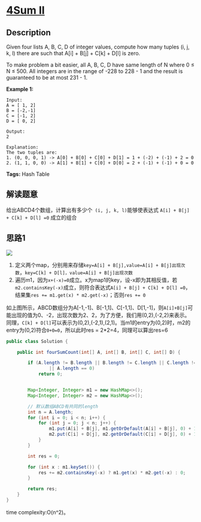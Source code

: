 # [4Sum II][title]

## Description

Given four lists A, B, C, D of integer values, compute how many tuples (i, j, k, l) there are such that A[i] + B[j] + C[k] + D[l] is zero.

To make problem a bit easier, all A, B, C, D have same length of N where 0 ≤ N ≤ 500. All integers are in the range of -228 to 228 - 1 and the result is guaranteed to be at most 231 - 1.

**Example 1:**

```
Input:
A = [ 1, 2]
B = [-2,-1]
C = [-1, 2]
D = [ 0, 2]

Output:
2

Explanation:
The two tuples are:
1. (0, 0, 0, 1) -> A[0] + B[0] + C[0] + D[1] = 1 + (-2) + (-1) + 2 = 0
2. (1, 1, 0, 0) -> A[1] + B[1] + C[0] + D[0] = 2 + (-1) + (-1) + 0 = 0
```

**Tags:** Hash Table

## 解读题意
给出ABCD4个数组，计算出有多少个` (i, j, k, l)`能够使表达式 `A[i] + B[j] + C[k] + D[l] =0` 成立的组合

## 思路1 

![](https://i.imgur.com/8xV3Hnu.png)
1. 定义两个map，分别用来存储`key=A[i] + B[j],value=A[i] + B[j]出现次数`，`key=C[k] + D[l]，value=A[i] + B[j]出现次数`
2. 遍历m1，因为`x+(-x)=0`成立。x为map1的key，设-x即为其相反值，若`m2.containsKey(-x)`成立，则符合表达式`A[i] + B[j] + C[k] + D[l] =0`，结果集`res += m1.get(x) * m2.get(-x)`；否则`res += 0`

如上图所示，ABCD数组分为A[-1,-1]、B[-1,1]、C[-1,1]、D[1,-1]，则`A[i]+B[j]`可能出现的值为0、-2，出现次数为2、2，为了方便，我们用(0,2),(-2,2)来表示。同理，`C[k] + D[l]`可以表示为(0,2),(-2,1),(2,1)。当m1的entry为(0,2)时，m2的entry为(0,2)符合`0+0=0`，所以此时res = 2*2=4，同理可以算出res=6

```java
public class Solution {

    public int fourSumCount(int[] A, int[] B, int[] C, int[] D) {

        if (A.length != B.length || B.length != C.length || C.length != D.length
                || A.length == 0)
            return 0;


        Map<Integer, Integer> m1 = new HashMap<>();
        Map<Integer, Integer> m2 = new HashMap<>();

        // 默认数组ABCD有共同的length
        int n = A.length;
        for (int i = 0; i < n; i++) {
            for (int j = 0; j < n; j++) {
                m1.put(A[i] + B[j], m1.getOrDefault(A[i] + B[j], 0) + 1);
                m2.put(C[i] + D[j], m2.getOrDefault(C[i] + D[j], 0) + 1);
            }
        }

        int res = 0;

        for (int x : m1.keySet()) {
            res += m2.containsKey(-x) ? m1.get(x) * m2.get(-x) : 0;
        }

        return res;
    }
}
```
time complexity:O(n^2)。


[title]: https://leetcode.com/problems/4sum-ii/description/